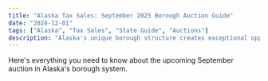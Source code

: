 ```yaml
---
title: "Alaska Tax Sales: September 2025 Borough Auction Guide"
date: "2024-12-01"
tags: ["Alaska", "Tax Sales", "State Guide", "Auctions"]
description: "Alaska's unique borough structure creates exceptional opportunities"
---
```


Here's everything you need to know about the upcoming September auction in Alaska's borough system.
